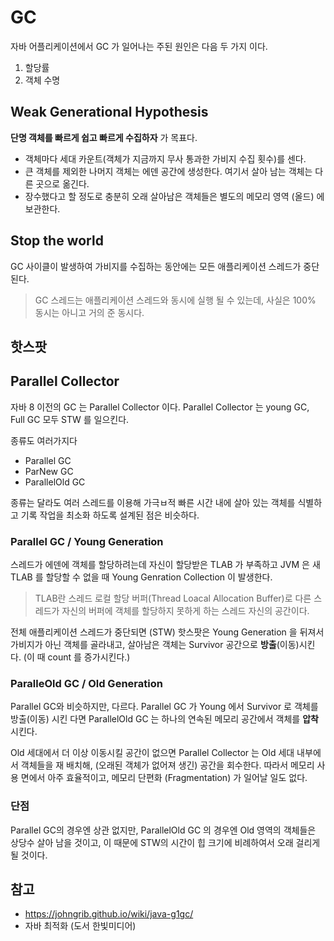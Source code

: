 # GC

자바 어플리케이션에서 GC 가 일어나는 주된 원인은 다음 두 가지 이다.

1. 할당률
2. 객체 수명

## Weak Generational Hypothesis
__단명 객체를 빠르게 쉽고 빠르게 수집하자__ 가 목표다.

- 객체마다 세대 카운트(객체가 지금까지 무사 통과한 가비지 수집 횟수)를 센다.
- 큰 객체를 제외한 나머지 객체는 에덴 공간에 생성한다. 여기서 살아 남는 객체는 다른 곳으로 옮긴다.
- 장수했다고 할 정도로 충분히 오래 살아남은 객체들은 별도의 메모리 영역 (올드) 에 보관한다.

## Stop the world
GC 사이클이 발생하여 가비지를 수집하는 동안에는 모든 애플리케이션 스레드가 중단된다.
> GC 스레드는 애플리케이션 스레드와 동시에 실행 될 수 있는데, 사실은 100% 동시는 아니고 거의 준 동시다.

## 핫스팟

## Parallel Collector
자바 8 이전의 GC 는 Parallel Collector 이다.
Parallel Collector 는 young GC, Full GC 모두 STW 를 일으킨다.

종류도 여러가지다

- Parallel GC
- ParNew GC
- ParallelOld GC

종류는 달라도 여러 스레드를 이용해 가극ㅂ적 빠른 시간 내에 살아 있는 객체를 식별하고 기록 작업을 최소화 하도록
설계된 점은 비슷하다.

### Parallel GC / Young Generation
스레드가 에덴에 객체를 할당하려는데 자신이 할당받은 TLAB 가 부족하고 JVM 은 새 TLAB 를 할당할 수 없을 때 Young Genration Collection 이 발생한다.
>TLAB란 스레드 로컬 할당 버퍼(Thread Loacal Allocation Buffer)로 다른 스레드가 자신의 버퍼에 객체를 할당하지 못하게 하는 스레드 자신의 공간이다.

전체 애플리케이션 스레드가 중단되면 (STW) 핫스팟은 Young Generation 을 뒤져서 가비지가 아닌 객체를 골라내고,
살아남은 객체는 Survivor 공간으로 __방출__(이동)시킨다. (이 때 count 를 증가시킨다.)

### ParalleOld GC / Old Generation
Parallel GC와 비슷하지만, 다르다.
Parallel GC 가 Young 에서 Survivor 로 객체를 방출(이동) 시킨 다면 ParallelOld GC 는 하나의 연속된 메모리 공간에서 객체를 __압착__ 시킨다.

Old 세대에서 더 이상 이동시킬 공간이 없으면 Parallel Collector 는 Old 세대 내부에서 객체들을 재 배치해, (오래된 객체가 없어져 생긴) 공간을 회수한다.
따라서 메모리 사용 면에서 아주 효율적이고, 메모리 단편화 (Fragmentation) 가 일어날 일도 없다.

### 단점
Parallel GC의 경우엔 상관 없지만,
ParallelOld GC 의 경우엔 Old 영역의 객체들은 상당수 살아 남을 것이고, 이 때문에 STW의 시간이 힙 크기에 비례하여서 오래 걸리게 될 것이다.

## 참고
- https://johngrib.github.io/wiki/java-g1gc/
- 자바 최적화 (도서 한빛미디어)
